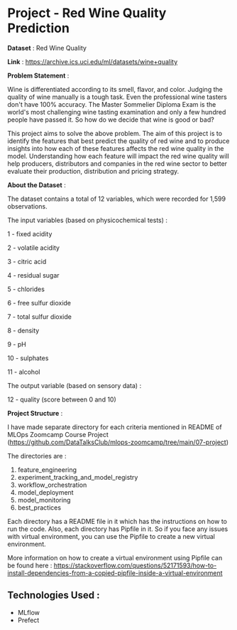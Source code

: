 # Project - Red Wine Quality Prediction

**Dataset** : Red Wine Quality

**Link** : https://archive.ics.uci.edu/ml/datasets/wine+quality

**Problem Statement** :

Wine is differentiated according to its smell, flavor, and color. Judging the quality of wine manually is a tough task. Even the professional wine tasters don't have 100% accuracy. The Master Sommelier Diploma Exam is the world's most challenging wine tasting examination and only a few hundred people have passed it. So how do we decide that wine is good or bad? 

This project aims to solve the above problem. The aim of this project is to identify the features that best predict the quality of red wine and to produce insights into how each of these features affects the red wine quality in the model. Understanding how each feature will impact the red wine quality will help producers, distributors and companies in the red wine sector to better evaluate their production, distribution and pricing strategy.

**About the Dataset** :

The dataset contains a total of 12 variables, which were recorded for 1,599 observations.

The input variables (based on physicochemical tests) : 

1 - fixed acidity

2 - volatile acidity

3 - citric acid

4 - residual sugar

5 - chlorides

6 - free sulfur dioxide

7 - total sulfur dioxide

8 - density

9 - pH

10 - sulphates

11 - alcohol

The output variable (based on sensory data) :

12 - quality (score between 0 and 10)


**Project Structure** :

I have made separate directory for each criteria mentioned in README of MLOps Zoomcamp Course Project (https://github.com/DataTalksClub/mlops-zoomcamp/tree/main/07-project)

The directories are : 

1. feature_engineering   
2. experiment_tracking_and_model_registry
3. workflow_orchestration
4. model_deployment
5. model_monitoring
6. best_practices

Each directory has a README file in it which has the instructions on how to run the code. Also, each directory has Pipfile in it. So if you face any issues with virtual environment, you can use the Pipfile to create a new virtual environment.

More information on how to create a virtual environment using Pipfile can be found here : 
https://stackoverflow.com/questions/52171593/how-to-install-dependencies-from-a-copied-pipfile-inside-a-virtual-environment


## Technologies Used : 

* MLflow
* Prefect




